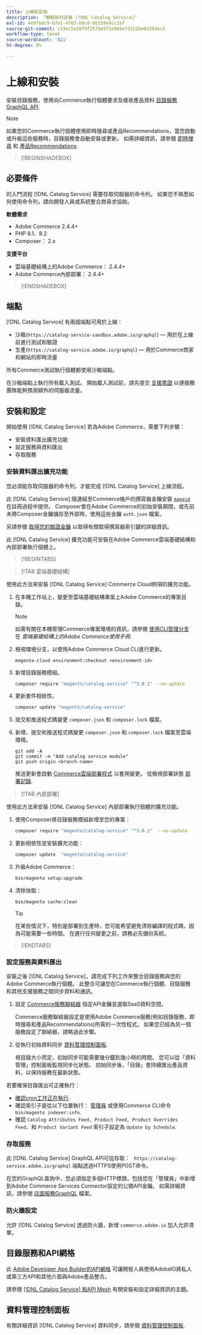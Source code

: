 ```yaml
---
title: 上線和安裝
description: 「瞭解如何安裝 [!DNL Catalog Service]"
exl-id: 4e9fbdc9-67a1-4703-b8c0-8b159e0cc2a7
source-git-commit: c33ec5a10f9f2570e971e968efd1524e0d384ecd
workflow-type: tm+mt
source-wordcount: '821'
ht-degree: 0%

---
```


# 上線和安裝

安裝目錄服務，使用向Commerce執行個體要求及接收產品資料 [目錄服務GraphQL API](https://developer.adobe.com/commerce/services/graphql/catalog-service/).

>[!NOTE]
>
>如果您的Commerce執行個體使用即時搜尋或產品Recommendations，當您啟動或升級這些服務時，目錄服務會自動安裝或更新。 如需詳細資訊，請參閱 [即時搜尋](https://experienceleague.adobe.com/en/docs/commerce-merchant-services/live-search/install) 和 [產品Recommendations](https://experienceleague.adobe.com/en/docs/commerce-merchant-services/product-recommendations/getting-started/install-configure).

>[!BEGINSHADEBOX]

## 必要條件

的入門流程 [!DNL Catalog Service] 需要存取伺服器的命令列。 如果您不熟悉如何使用命令列，請向開發人員或系統整合商尋求協助。

**軟體需求**

- Adobe Commerce 2.4.4+
- PHP 8.1、8.2
- Composer： 2.x

**支援平台**

- 雲端基礎結構上的Adobe Commerce： 2.4.4+
- Adobe Commerce內部部署： 2.4.4+

>[!ENDSHADEBOX]

## 端點

[!DNL Catalog Service] 有兩個端點可用於上線：

- 沙箱(`https://catalog-service-sandbox.adobe.io/graphql`) — 用於在上線前進行測試和驗證
- 生產(`https://catalog-service.adobe.io/graphql`) — 用於Commerce商家和網站的即時流量

所有Commerce測試執行個體都使用沙箱端點。

在沙箱端點上執行所有載入測試。 開始載入測試前，請先提交 [支援票證](https://experienceleague.adobe.com/docs/commerce-knowledge-base/kb/help-center-guide/magento-help-center-user-guide.html#submit-ticket) 以便服務團隊能夠預測額外的伺服器流量。

## 安裝和設定

開始使用 [!DNL Catalog Service] 若為Adobe Commerce，需要下列步驟：

- 安裝資料匯出擴充功能
- 設定服務與資料匯出
- 存取服務

### 安裝資料匯出擴充功能

您必須能存取伺服器的命令列，才能完成 [!DNL Catalog Service] 上線流程。

此 [!DNL Catalog Service] 隨連結至Commerce帳戶的撰寫器金鑰安裝 [`mageid`](https://developer.adobe.com/commerce/marketplace/guides/sellers/profile-information/) 在註冊過程中提供。 Composer會在Adobe Commerce的初始安裝期間，或先前未將Composer金鑰儲存至外部時，使用這些金鑰 `auth.json` 檔案。

另請參閱 [取得您的驗證金鑰](https://experienceleague.adobe.com/docs/commerce-operations/installation-guide/prerequisites/authentication-keys.html) 以取得有關取得撰寫器索引鍵的詳細資訊。

此 [!DNL Catalog Service] 擴充功能可安裝在Adobe Commerce雲端基礎結構和內部部署執行個體上。

>[!BEGINTABS]

>[!TAB 雲端基礎結構]

使用此方法來安裝 [!DNL Catalog Service] Commerce Cloud例項的擴充功能。

1. 在本機工作站上，變更至雲端基礎結構專案上Adobe Commerce的專案目錄。

   >[!NOTE]
   >
   >如需有關在本機管理Commerce專案環境的資訊，請參閱 [使用CLI管理分支](https://experienceleague.adobe.com/en/docs/commerce-cloud-service/user-guide/develop/cli-branches) 在 _雲端基礎結構上的Adobe Commerce使用手冊_.

1. 檢視環境分支，以使用Adobe Commerce Cloud CLI進行更新。

   ```shell
   magento-cloud environment:checkout <environment-id>
   ```

1. 新增目錄服務模組。

   ```bash
   composer require "magento/catalog-service" "^3.0.1" --no-update
   ```

1. 更新套件相依性。

   ```bash
   composer update "magento/catalog-service"
   ```

1. 提交和推送程式碼變更 `composer.json` 和 `composer.lock` 檔案。

1. 新增、提交和推送程式碼變更 `composer.json` 和 `composer.lock` 檔案至雲端環境。

   ```shell
   git add -A
   git commit -m "Add catalog service module"
   git push origin <branch-name>
   ```

   推送更新會啟動 [Commerce雲端部署程式](https://experienceleague.adobe.com/en/docs/commerce-cloud-service/user-guide/develop/deploy/process) 以套用變更。 從檢視部署狀態 [部署記錄](https://experienceleague.adobe.com/en/docs/commerce-cloud-service/user-guide/develop/test/log-locations#deploy-log).

>[!TAB 內部部署]

使用此方法來安裝 [!DNL Catalog Service] 內部部署執行個體的擴充功能。

1. 使用Composer將目錄服務模組新增至您的專案：

   ```bash
   composer require "magento/catalog-service" "^3.0.1"  --no-update
   ```

1. 更新相依性並安裝擴充功能：

   ```bash
   composer update  "magento/catalog-service"
   ```

1. 升級Adobe Commerce：

   ```bash
   bin/magento setup:upgrade
   ```

1. 清除快取：

   ```bash
   bin/magento cache:clean
   ```

   >[!TIP]
   >
   >在某些情況下，特別是部署到生產時，您可能希望避免清除編譯的程式碼，因為可能需要一些時間。 在進行任何變更之前，請務必先備份系統。

>[!ENDTABS]

### 設定服務與資料匯出

安裝之後 [!DNL Catalog Service]，請完成下列工作來整合目錄服務與您的Adobe Commerce執行個體。 此整合可讓您在Commerce執行個體、目錄服務和其他支援服務之間同步資料和通訊。

1. 設定 [Commerce服務聯結器](https://experienceleague.adobe.com/en/docs/commerce-merchant-services/user-guides/integration-services/saas) 指定API金鑰並選取SaaS資料空間。

   Commerce服務聯結器設定是使用Adobe Commerce服務(例如目錄服務、即時搜尋和產品Recommendations)所需的一次性程式。 如果您已經為另一個服務設定了聯結器，請略過此步驟。

1. 從執行初始資料同步 [資料管理控制面板](https://experienceleague.adobe.com/en/docs/commerce-admin/systems/data-transfer/data-dashboard).

   視目錄大小而定，初始同步可能需要幾分鐘到幾小時的時間。 您可以從「資料管理」控制面板監視同步化狀態。 初始同步後，「目錄」會持續匯出產品資料，以保持服務在最新狀態。

若要確保目錄匯出可正確執行：

- [確認cron工作正在執行](https://experienceleague.adobe.com/en/docs/commerce-knowledge-base/kb/troubleshooting/miscellaneous/cron-readiness-check-issues).
- 確認索引子是從以下位置執行： [管理員](https://experienceleague.adobe.com/en/docs/commerce-admin/systems/tools/index-management) 或使用Commerce CLI命令 `bin/magento indexer:info`.
- 確認 `Catalog Attributes Feed, Product Feed, Product Overrides Feed`、和 `Product Variant Feed` 索引子設定為 `Update by Schedule`.

### 存取服務

此 [!DNL Catalog Service] GraphQL API可從存取： ` https://catalog-service.adobe.io/graphql` 端點透過HTTPS使用POST命令。

在您的GraphQL查詢中，您必須指定多個HTTP標頭，包括您在「管理員」中新增到Adobe Commerce Services Connector設定的公開API金鑰。 如需詳細資訊，請參閱 [店面服務GraphQL](https://developer.adobe.com/commerce/services/graphql/) 檔案。

### 防火牆設定

允許 [!DNL Catalog Service] 透過防火牆，新增 `commerce.adobe.io` 加入允許清單。

## 目錄服務和API網格

此 [Adobe Developer App Builder的API網格](https://developer.adobe.com/graphql-mesh-gateway/gateway/overview/) 可讓開發人員使用AdobeIO將私人或第三方API和其他介面與Adobe產品整合。

請參閱 [[!DNL Catalog Service] 和API Mesh](mesh.md) 有關安裝和設定詳細資訊的主題。

## 資料管理控制面板

有關詳細資訊 [!DNL Catalog Service] 資料同步，請參閱 [資料管理控制面板](https://experienceleague.adobe.com/en/docs/commerce-admin/systems/data-transfer/data-dashboard).
